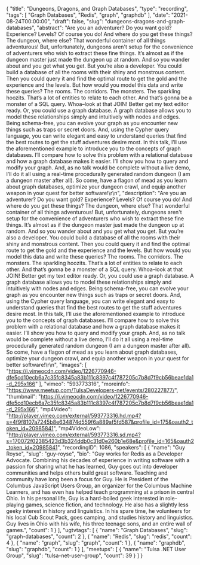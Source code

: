 {
  "title": "Dungeons, Dragons, and Graph Databases",
  "type": "recording",
  "tags": [
    "Graph Databases",
    "Redis",
    "graph",
    "graphdb"
  ],
  "date": "2021-08-24T00:00:00",
  "draft": false,
  "slug": "dungeons-dragons-and-graph-databases",
  "abstract": "Are you an adventurer? Do you want gold? Experience? Levels? Of course you do! And where do you get these things? The dungeon, where else? That wonderful container of all things adventurous! But, unfortunately, dungeons aren't setup for the convenience of adventurers who wish to extract these fine things. It’s almost as if the dungeon master just made the dungeon up at random. And so you wander about and you get what you get. But you’re also a developer. You could build a database of all the rooms with their shiny and monstrous content. Then you could query it and find the optimal route to get the gold and the experience and the levels. But how would you model this data and write these queries? The rooms. The corridors. The monsters. The sparkling hoozits. That’s a lot of entities to relate to each other. And that’s gonna be a monster of a SQL query. Whoa–look at that JOIN! Better get my text editor ready. Or, you could use a graph database. A graph database allows you to model these relationships simply and intuitively with nodes and edges. Being schema-free, you can evolve your graph as you encounter new things such as traps or secret doors. And, using the Cypher query language, you can write elegant and easy to understand queries that find the best routes to get the stuff adventures desire most. In this talk, I’ll use the aforementioned example to introduce you to the concepts of graph databases. I’ll compare how to solve this problem with a relational database and how a graph database makes it easier. I’ll show you how to query and modify your graph. And, as no talk would be complete without a live demo, I’ll do it all using a real-time procedurally generated random dungeon (I am a dungeon master after all). So come, have a flagon of mead as you learn about graph databases, optimize your dungeon crawl, and equip another weapon in your quest for better software!\r\n",
  "description": "Are you an adventurer? Do you want gold? Experience? Levels? Of course you do! And where do you get these things? The dungeon, where else? That wonderful container of all things adventurous! But, unfortunately, dungeons aren't setup for the convenience of adventurers who wish to extract these fine things. It’s almost as if the dungeon master just made the dungeon up at random. And so you wander about and you get what you get. But you’re also a developer. You could build a database of all the rooms with their shiny and monstrous content. Then you could query it and find the optimal route to get the gold and the experience and the levels. But how would you model this data and write these queries? The rooms. The corridors. The monsters. The sparkling hoozits. That’s a lot of entities to relate to each other. And that’s gonna be a monster of a SQL query. Whoa–look at that JOIN! Better get my text editor ready. Or, you could use a graph database. A graph database allows you to model these relationships simply and intuitively with nodes and edges. Being schema-free, you can evolve your graph as you encounter new things such as traps or secret doors. And, using the Cypher query language, you can write elegant and easy to understand queries that find the best routes to get the stuff adventures desire most. In this talk, I’ll use the aforementioned example to introduce you to the concepts of graph databases. I’ll compare how to solve this problem with a relational database and how a graph database makes it easier. I’ll show you how to query and modify your graph. And, as no talk would be complete without a live demo, I’ll do it all using a real-time procedurally generated random dungeon (I am a dungeon master after all). So come, have a flagon of mead as you learn about graph databases, optimize your dungeon crawl, and equip another weapon in your quest for better software!\r\n",
  "images": [
    "https://i.vimeocdn.com/video/1226770946-dfe5cd10ecb6a7c35fc8345a83b111c8397c4f787205c7b8d7f9cb56beae1da1-d_295x166"
  ],
  "vimeo": "593773316",
  "moreinfo": "https://www.meetup.com/TulsaDevelopers-net/events/280227877/",
  "thumbnail": "https://i.vimeocdn.com/video/1226770946-dfe5cd10ecb6a7c35fc8345a83b111c8397c4f787205c7b8d7f9cb56beae1da1-d_295x166",
  "mp4Video": "http://player.vimeo.com/external/593773316.hd.mp4?s=4f9f8107a7245b8e634874d559f6a889af5fd587&profile_id=175&oauth2_token_id=20985841",
  "mp4VideoLow": "http://player.vimeo.com/external/593773316.sd.mp4?s=170072f02385423d3b324ddb0c31d0e260b1e68e&profile_id=165&oauth2_token_id=20985841",
  "recordingID": 1086,
  "speakers": [
    {
      "name": "Guy Royse",
      "slug": "guy-royse",
      "bio": "Guy works for Redis as a Developer Advocate. Combining his decades of experience in writing software with a passion for sharing what he has learned, Guy goes out into developer communities and helps others build great software. Teaching and community have long been a focus for Guy. He is President of the Columbus JavaScript Users Group, an organizer for the Columbus Machine Learners, and has even has helped teach programming at a prison in central Ohio. In his personal life, Guy is a hard-boiled geek interested in role-playing games, science fiction, and technology. He also has a slightly less geeky interest in history and linguistics. In his spare time, he volunteers for his local Cub Scout Pack, goes camping, and studies history and linguistics. Guy lives in Ohio with his wife, his three teenage sons, and an entire wall of games.",
      "count": 1
    }
  ],
  "ugtvtags": [
    {
      "name": "Graph Databases",
      "slug": "graph-databases",
      "count": 2
    },
    {
      "name": "Redis",
      "slug": "redis",
      "count": 4
    },
    {
      "name": "graph",
      "slug": "graph",
      "count": 1
    },
    {
      "name": "graphdb",
      "slug": "graphdb",
      "count": 1
    }
  ],
  "meetups": [
    {
      "name": "Tulsa .NET User Group",
      "slug": "tulsa-net-user-group",
      "count": 39
    }
  ]
}